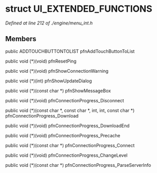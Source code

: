 # struct UI_EXTENDED_FUNCTIONS

*Defined at line 212 of ./engine/menu_int.h*

## Members

public ADDTOUCHBUTTONTOLIST pfnAddTouchButtonToList

public void (*)(void) pfnResetPing

public void (*)(void) pfnShowConnectionWarning

public void (*)(int) pfnShowUpdateDialog

public void (*)(const char *) pfnShowMessageBox

public void (*)(void) pfnConnectionProgress_Disconnect

public void (*)(const char *, const char *, int, int, const char *) pfnConnectionProgress_Download

public void (*)(void) pfnConnectionProgress_DownloadEnd

public void (*)(void) pfnConnectionProgress_Precache

public void (*)(const char *) pfnConnectionProgress_Connect

public void (*)(void) pfnConnectionProgress_ChangeLevel

public void (*)(const char *) pfnConnectionProgress_ParseServerInfo



